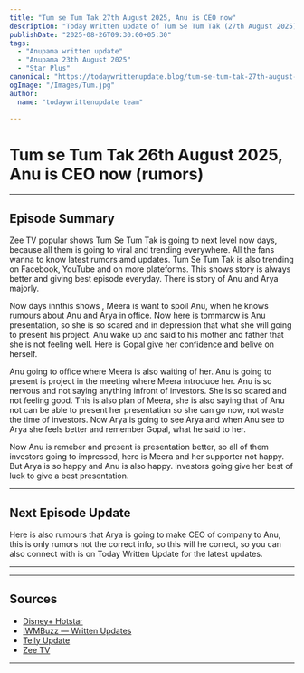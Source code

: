 ```yaml
--- 
title: "Tum se Tum Tak 27th August 2025, Anu is CEO now"
description: "Today Written update of Tum Se Tum Tak (27th August 2025): Anu will be CEO of company, this is only rumors not right information."
publishDate: "2025-08-26T09:30:00+05:30"
tags:
  - "Anupama written update"
  - "Anupama 23th August 2025"
  - "Star Plus"
canonical: "https://todaywrittenupdate.blog/tum-se-tum-tak-27th-august-2025"
ogImage: "/Images/Tum.jpg"
author:
  name: "todaywrittenupdate team"

---
```


# Tum se Tum Tak 26th August 2025, Anu is CEO now (rumors)
---

## Episode Summary

Zee TV popular shows Tum Se Tum Tak is going to next level now days, because all them is going to viral and trending everywhere. All the fans wanna to know latest rumors amd updates. Tum Se Tum Tak is also trending on Facebook, YouTube and on more plateforms. This shows story is always better and giving best episode everyday. There is story of Anu and Arya majorly. 

Now days innthis shows , Meera is want to spoil Anu, when he knows rumours about Anu and Arya in office. Now here is tommarow is Anu presentation, so she is so scared and in depression that what she will going to present his project. Anu wake up and said to his mother and father that she is not feeling well. Here is Gopal give her confidence and belive on herself.

Anu going to office where Meera is also waiting of her. Anu is going to present is project in the meeting where Meera introduce her. Anu is so nervous and not saying anything infront of investors. She is so scared and not feeling good. This is also plan of Meera, she is also saying that of Anu not can be able to present her presentation so she can go now, not waste the time of investors. Now Arya is going to see Arya and when Anu see to Arya she feels better and remember Gopal, what he said to her. 

Now Anu is remeber and present is presentation better, so all of them investors going to impressed, here is Meera and her supporter not happy. But Arya is so happy and Anu is also happy. investors going give her best of luck to give a best presentation.
<!--

## Key Highlights

- Khyati battles guilt and is pushed towards truth.  
- Raghav is determined to reopen his case.  
- Aryan's revenge twist turns out to be a dream.  
- Prem's actions create new tensions.

-->
---

## Next Episode Update

Here is also rumours that Arya is going to make CEO of company to Anu, this is only rumors not the correct info, so this will he correct, so you can also connect with is on Today Written Update for the latest updates. 

---

<!-- FAQ will be rendered from frontmatter; keep this area intentionally short -->

---

## Sources

- [Disney+ Hotstar](https://www.hotstar.com/in)  
- [IWMBuzz — Written Updates](https://www.iwmbuzz.com/)
- [Telly Update](https://www.tellyupdate.com)
- [Zee TV](https://www.zee5.com/)  

---
